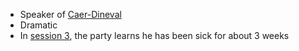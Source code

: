 - Speaker of [Caer-Dineval](#caer-dineval)
- Dramatic
- In [session 3](/pages/session-3), the party learns he has been sick for about 3 weeks

